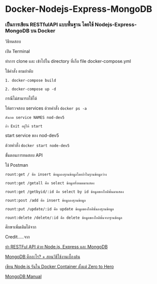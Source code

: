 # Docker-Nodejs-Express-MongoDB
<h3>เป็นการเขียน RESTfulAPI แบบพื้นฐาน โดยใช้ Nodejs-Express-MongoDB บน Docker</h3>
<p>วิธีทดสอบ</p>
<p>เปิด Terminal</p>
<p>ทำการ clone และ เข้าไปใน directory ที่เก็บ file docker-compose.yml</p>
<p>ใช้คำสั่ง ตามลำดับ</p>
<p><code>1. docker-compose build</code></p>
<p><code>2. docker-compose up -d</code></p>
<p>กรณีไม่สามารถใช้ได้</p>
<p>ให้ตรวจสอบ services ด้วยคำสั่ง <code>docker ps -a</code></p>
<p><code>สังเกต service NAMES nod-dev5</code></p>
<p><code>ถ้า Exit อยู่ให้ start</code></p>
<p>start service ของ nod-dev5</p>
<p>ด้วยคำสั่ง <code>docker start node-dev5</code></p>
<p>ขั้นตอนการทดสอบ API</p>
<p>ใช้ Postman</p>
<p><code>rount:get / คือ insert ข้อมูลลงฐานข้อมูลโดยถ้าในฐานข้อมูลว่าง</code></p>
<p></p>
<p><code>rount:get /getall คือ select ข้อมูลทั้งหมดมาแสดง</code></p>
<p><code>rount:get /getbyid/:id คือ select by id ข้อมูลของไอดีนั้นมาแสดง</code></p>
<p><code>rount:post /add คือ insert ข้อมูลลงฐานข้อมูล</code></p>
<p><code>rount:put /update/:id คือ update ข้อมูลของไอดีนั้นลงฐานข้อมูล</code></p>
<p><code>rount:delete /delete/:id คือ delete ข้อมูลของไอดีนั้นจากฐานข้อมูล</code></p>
<p>ศึกษาเพิ่มเติมได้จาก</p>
<p>Credit.....จาก<p>
<p><a href="https://devahoy.com/posts/restful-api-with-node-js-and-mongodb/" target="_blank">ทำ RESTFul API ด้วย Node.js, Express และ MongoDB</a><p>
<p><a href="https://devahoy.com/posts/getting-started-with-mongodb/" target="_blank">MongoDB คืออะไร? + สอนวิธีใช้งานเบื้องต้น</a><p>
<p><a href="http://www.artit-k.com/node-js-docker-container-from-zero-hero/" target="_blank">เขียน Node.js รันใน Docker Container ตั้งแต่ Zero to Hero</a><p>
<p><a href="https://docs.mongodb.com/manual/reference/method/db.collection.update/" target="_blank">MongoDB Manual</a><p>
